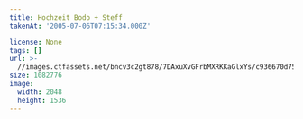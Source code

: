 ```yaml
---
title: Hochzeit Bodo + Steff
takenAt: '2005-07-06T07:15:34.000Z'

license: None
tags: []
url: >-
  //images.ctfassets.net/bncv3c2gt878/7DAxuXvGFrbMXRKKaGlxYs/c936670d7537ed2c27927e3c72c3a4fc/hochzeit-bodo--steff_4559740209_o
size: 1082776
image:
  width: 2048
  height: 1536
---
```

